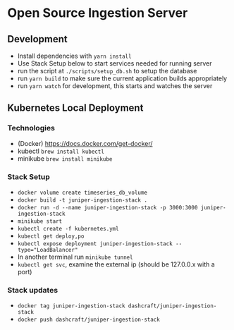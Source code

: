 # Open Source Ingestion Server


## Development
- Install dependencies with `yarn install`
- Use Stack Setup below to start services needed for running server
- run the script at `./scripts/setup_db.sh` to setup the database
- run `yarn build` to make sure the current application builds appropriately
- run `yarn watch` for development, this starts and watches the server

## Kubernetes Local Deployment
### Technologies
- (Docker) <https://docs.docker.com/get-docker/>
- kubectl `brew install kubectl`
- minikube `brew install minikube`
### Stack Setup
- `docker volume create timeseries_db_volume`
- `docker build -t juniper-ingestion-stack .`
- `docker run -d --name juniper-ingestion-stack -p 3000:3000 juniper-ingestion-stack`
- `minikube start`
- `kubectl create -f kubernetes.yml`  
- `kubectl get deploy,po`                             
- `kubectl expose deployment juniper-ingestion-stack --type="LoadBalancer"`
- In another terminal run `minikube tunnel`
- `kubectl get svc`, examine the external ip (should be 127.0.0.x with a port)

### Stack updates
- `docker tag juniper-ingestion-stack dashcraft/juniper-ingestion-stack`
- `docker push dashcraft/juniper-ingestion-stack`
